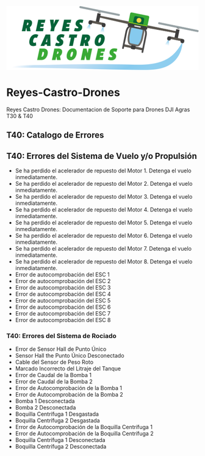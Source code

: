 ![Logotipo](./Reyes-Castro-Drones_LOGO.png "Bienvenidos!")

# Reyes-Castro-Drones
Reyes Castro Drones: Documentacion de Soporte para Drones DJI Agras T30 &amp; T40

## T40: Catalogo de Errores

## T40: Errores del Sistema de Vuelo y/o Propulsión
* Se ha perdido el acelerador de repuesto del Motor 1. Detenga el vuelo inmediatamente.
* Se ha perdido el acelerador de repuesto del Motor 2. Detenga el vuelo inmediatamente.
* Se ha perdido el acelerador de repuesto del Motor 3. Detenga el vuelo inmediatamente.
* Se ha perdido el acelerador de repuesto del Motor 4. Detenga el vuelo inmediatamente.
* Se ha perdido el acelerador de repuesto del Motor 5. Detenga el vuelo inmediatamente.
* Se ha perdido el acelerador de repuesto del Motor 6. Detenga el vuelo inmediatamente.
* Se ha perdido el acelerador de repuesto del Motor 7. Detenga el vuelo inmediatamente.
* Se ha perdido el acelerador de repuesto del Motor 8. Detenga el vuelo inmediatamente.
* Error de autocomprobación del ESC 1
* Error de autocomprobación del ESC 2
* Error de autocomprobación del ESC 3
* Error de autocomprobación del ESC 4
* Error de autocomprobación del ESC 5
* Error de autocomprobación del ESC 6
* Error de autocomprobación del ESC 7
* Error de autocomprobación del ESC 8

### T40: Errores del Sistema de Rociado
* Error de Sensor Hall de Punto Único
* Sensor Hall the Punto Único Desconectado
* Cable del Sensor de Peso Roto
* Marcado Incorrecto del Litraje del Tanque
* Error de Caudal de la Bomba 1
* Error de Caudal de la Bomba 2
* Error de Autocomprobación de la Bomba 1
* Error de Autocomprobación de la Bomba 2
* Bomba 1 Desconectada
* Bomba 2 Desconectada
* Boquilla Centrífuga 1 Desgastada
* Boquilla Centrífuga 2 Desgastada
* Error de Autocomprobación de la Boquilla Centrífuga 1
* Error de Autocomprobación de la Boquilla Centrífuga 2
* Boquilla Centrífuga 1 Desconectada
* Boquilla Centrífuga 2 Desconectada
